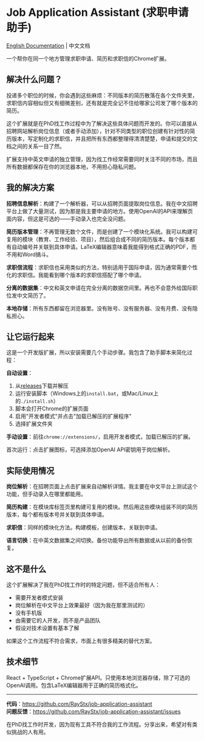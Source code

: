 # Job Application Assistant (求职申请助手)

[English Documentation](./README.md) | 中文文档

一个帮你在同一个地方管理求职申请、简历和求职信的Chrome扩展。

## 解决什么问题？

投递多个职位的时候，你会遇到这些麻烦：不同版本的简历散落在各个文件夹里，求职信内容相似但又有细微差别，还有就是完全记不住给哪家公司发了哪个版本的简历。

这个扩展就是在PhD找工作过程中为了解决这些具体问题而开发的。你可以直接从招聘网站解析岗位信息（或者手动添加），针对不同类型的职位创建有针对性的简历版本，写定制化的求职信，并且把所有东西都整理得清清楚楚，申请和提交的文档之间的关系一目了然。

扩展支持中英文申请的独立管理，因为找工作经常需要同时关注不同的市场，而且所有数据都保存在你的浏览器本地，不用担心隐私问题。

## 我的解决方案

**招聘信息解析**：构建了一个解析器，可以从招聘页面提取岗位信息。我在中文招聘平台上做了大量测试，因为那是我主要申请的地方。使用OpenAI的API来理解页面内容，但这是可选的——手动录入也完全没问题。

**简历版本管理**：不再管理无数个文件，而是创建了一个模块化系统。我可以构建可复用的模块（教育、工作经验、项目），然后组合成不同的简历版本。每个版本都有自动编号并关联到具体申请。LaTeX编辑器意味着我能得到格式正确的PDF，而不用和Word搞斗。

**求职信流程**：求职信也采用类似的方法，特别适用于国际申请，因为通常需要个性化的求职信。我能看到哪个版本的求职信搭配了哪个申请。

**分离的数据集**：中文和英文申请在完全分离的数据空间里。再也不会意外给国际职位发中文简历了。

**本地存储**：所有东西都留在浏览器里。没有账号、没有服务器、没有月费、没有隐私担心。

## 让它运行起来

这是一个开发版扩展，所以安装需要几个手动步骤。我包含了助手脚本来简化过程：

**自动设置**：
1. 从[releases](https://github.com/RayStx/job-application-assistant/releases)下载并解压
2. 运行安装脚本（Windows上的`install.bat`，或Mac/Linux上的`./install.sh`）
3. 脚本会打开Chrome的扩展页面
4. 启用"开发者模式"并点击"加载已解压的扩展程序"
5. 选择扩展文件夹

**手动设置**：前往`chrome://extensions/`，启用开发者模式，加载已解压的扩展。

首次运行：点击扩展图标，可选择添加OpenAI API密钥用于岗位解析。

## 实际使用情况

**岗位解析**：在招聘页面上点击扩展来自动解析详情。我主要在中文平台上测试这个功能，但手动录入在哪里都能用。

**简历构建**：在模块库标签页里构建可复用的模块。然后用这些模块组装不同的简历版本，每个都有版本号并关联到具体申请。

**求职信**：同样的模块化方法。构建模板，创建版本，关联到申请。

**语言切换**：在中英文数据集之间切换。备份功能导出所有数据或从以前的备份恢复。

## 这不是什么

这个扩展解决了我在PhD找工作时的特定问题，但不适合所有人：

- 需要开发者模式安装
- 岗位解析在中文平台上效果最好（因为我在那里测试的）
- 没有手机版
- 由需要它的人开发，而不是产品团队
- 假设对技术设置有基本了解

如果这个工作流程不符合需求，市面上有很多精美的替代方案。

## 技术细节

React + TypeScript + Chrome扩展API。只使用本地浏览器存储，除了可选的OpenAI调用。包含LaTeX编辑器用于正确的简历格式化。

---

**代码**：https://github.com/RayStx/job-application-assistant  
**问题反馈**：https://github.com/RayStx/job-application-assistant/issues

在PhD找工作时开发，因为现有工具不符合我的工作流程。分享出来，希望对有类似挑战的人有用。